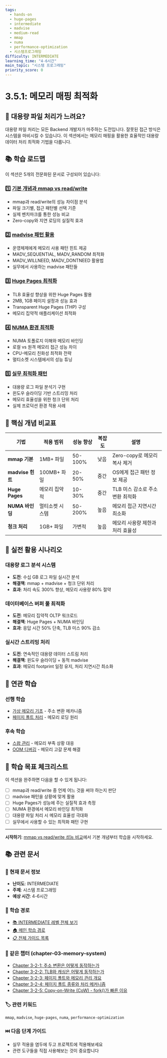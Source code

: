 ```yaml
---
tags:
  - hands-on
  - huge-pages
  - intermediate
  - madvise
  - medium-read
  - mmap
  - numa
  - performance-optimization
  - 시스템프로그래밍
difficulty: INTERMEDIATE
learning_time: "4-6시간"
main_topic: "시스템 프로그래밍"
priority_score: 0
---
```


# 3.5.1: 메모리 매핑 최적화

## 🎯 대용량 파일 처리가 느려요?

대용량 파일 처리는 모든 Backend 개발자가 마주하는 도전입니다. 잘못된 접근 방식은 시스템을 마비시킬 수 있습니다. 이 섹션에서는 메모리 매핑을 활용한 효율적인 대용량 데이터 처리 최적화 기법을 다룹니다.

## 📚 학습 로드맵

이 섹션은 5개의 전문화된 문서로 구성되어 있습니다:

### 1️⃣ [기본 개념과 mmap vs read/write](./03-05-02-mmap-performance-comparison.md)

- mmap과 read/write의 성능 차이점 분석
- 파일 크기별, 접근 패턴별 선택 기준
- 실제 벤치마크를 통한 성능 비교
- Zero-copy와 지연 로딩의 실질적 효과

### 2️⃣ [madvise 패턴 활용](./03-05-03-madvise-optimization-patterns.md)

- 운영체제에게 메모리 사용 패턴 힌트 제공
- MADV_SEQUENTIAL, MADV_RANDOM 최적화
- MADV_WILLNEED, MADV_DONTNEED 활용법
- 실무에서 사용하는 madvise 패턴들

### 3️⃣ [Huge Pages 최적화](./03-05-04-huge-pages-optimization.md)

- TLB 효율성 향상을 위한 Huge Pages 활용
- 2MB, 1GB 페이지 설정과 성능 효과
- Transparent Huge Pages (THP) 구성
- 메모리 집약적 애플리케이션 최적화

### 4️⃣ [NUMA 환경 최적화](./03-05-05-numa-memory-optimization.md)

- NUMA 토폴로지 이해와 메모리 바인딩
- 로컬 vs 원격 메모리 접근 성능 차이
- CPU-메모리 친화성 최적화 전략
- 멀티소켓 시스템에서의 성능 튜닝

### 5️⃣ [실무 최적화 패턴](./03-05-06-practical-optimization-patterns.md)

- 대용량 로그 파일 분석기 구현
- 윈도우 슬라이딩 기반 스트리밍 처리
- 메모리 효율성을 위한 청크 단위 처리
- 실제 프로덕션 환경 적용 사례

## 🎯 핵심 개념 비교표

| 기법 | 적용 범위 | 성능 향상 | 복잡도 | 설명 |
|------|----------|-----------|--------|------|
| **mmap 기본** | 1MB+ 파일 | 50-100% | 낮음 | Zero-copy로 메모리 복사 제거 |
| **madvise 힌트** | 100MB+ 파일 | 20-50% | 중간 | OS에게 접근 패턴 정보 제공 |
| **Huge Pages** | 메모리 집약적 | 10-30% | 중간 | TLB 미스 감소로 주소 변환 최적화 |
| **NUMA 바인딩** | 멀티소켓 시스템 | 50-200% | 높음 | 메모리 접근 지연시간 최소화 |
| **청크 처리** | 1GB+ 파일 | 가변적 | 높음 | 메모리 사용량 제한과 처리 효율성 |

## 🚀 실전 활용 시나리오

### 대용량 로그 분석 시스템

- **도전**: 수십 GB 로그 파일 실시간 분석
- **해결책**: mmap + madvise + 청크 단위 처리
- **효과**: 처리 속도 300% 향상, 메모리 사용량 80% 절약

### 데이터베이스 버퍼 풀 최적화

- **도전**: 메모리 집약적 OLTP 워크로드
- **해결책**: Huge Pages + NUMA 바인딩
- **효과**: 응답 시간 50% 단축, TLB 미스 90% 감소

### 실시간 스트리밍 처리

- **도전**: 연속적인 대용량 데이터 스트림 처리
- **해결책**: 윈도우 슬라이딩 + 동적 madvise
- **효과**: 메모리 footprint 일정 유지, 처리 지연시간 최소화

## 🔗 연관 학습

### 선행 학습

- [가상 메모리 기초](./03-02-01-address-translation.md) - 주소 변환 메카니즘
- [페이지 폴트 처리](./03-02-03-page-fault.md) - 메모리 로딩 원리

### 후속 학습

- [스왑 관리](./03-04-02-swap-management.md) - 메모리 부족 상황 대응
- [OOM 디버깅](./03-07-08-oom-debugging.md) - 메모리 고갈 문제 해결

## 🎯 학습 목표 체크리스트

이 섹션을 완주하면 다음을 할 수 있게 됩니다:

- [ ] mmap과 read/write 중 언제 어느 것을 써야 하는지 판단
- [ ] madvise 패턴을 상황에 맞게 활용
- [ ] Huge Pages가 성능에 주는 실질적 효과 측정
- [ ] NUMA 환경에서 메모리 바인딩 최적화
- [ ] 대용량 파일 처리 시 메모리 효율성 극대화
- [ ] 실무에서 사용할 수 있는 최적화 패턴 구현

---

**시작하기**: [mmap vs read/write 성능 비교](./03-05-02-mmap-performance-comparison.md)에서 기본 개념부터 학습을 시작하세요.

## 📚 관련 문서

### 📖 현재 문서 정보

- **난이도**: INTERMEDIATE
- **주제**: 시스템 프로그래밍
- **예상 시간**: 4-6시간

### 🎯 학습 경로

- [📚 INTERMEDIATE 레벨 전체 보기](../learning-paths/intermediate/)
- [🏠 메인 학습 경로](../learning-paths/)
- [📋 전체 가이드 목록](../README.md)

### 📂 같은 챕터 (chapter-03-memory-system)

- [Chapter 3-2-1: 주소 변환은 어떻게 동작하는가](./03-02-01-address-translation.md)
- [Chapter 3-2-2: TLB와 캐싱은 어떻게 동작하는가](./03-02-02-tlb-caching.md)
- [Chapter 3-2-3: 페이지 폴트와 메모리 관리 개요](./03-02-03-page-fault.md)
- [Chapter 3-2-4: 페이지 폴트 종류와 처리 메커니즘](./03-02-04-page-fault-handling.md)
- [Chapter 3-2-5: Copy-on-Write (CoW) - fork()가 빠른 이유](./03-02-05-copy-on-write.md)

### 🏷️ 관련 키워드

`mmap`, `madvise`, `huge-pages`, `numa`, `performance-optimization`

### ⏭️ 다음 단계 가이드

- 실무 적용을 염두에 두고 프로젝트에 적용해보세요
- 관련 도구들을 직접 사용해보는 것이 중요합니다
